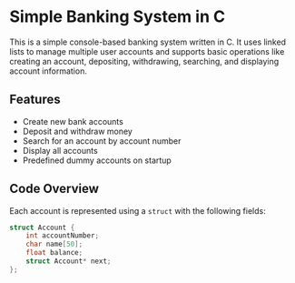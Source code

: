 # Simple Banking System in C

This is a simple console-based banking system written in C. It uses linked lists to manage multiple user accounts and supports basic operations like creating an account, depositing, withdrawing, searching, and displaying account information.

## Features

- Create new bank accounts
- Deposit and withdraw money
- Search for an account by account number
- Display all accounts
- Predefined dummy accounts on startup

## Code Overview

Each account is represented using a `struct` with the following fields:

```c
struct Account {
    int accountNumber;
    char name[50];
    float balance;
    struct Account* next;
};
